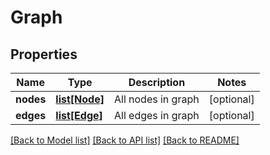 # Graph

## Properties
Name | Type | Description | Notes
------------ | ------------- | ------------- | -------------
**nodes** | [**list[Node]**](Node.md) | All nodes in graph | [optional] 
**edges** | [**list[Edge]**](Edge.md) | All edges in graph | [optional] 

[[Back to Model list]](../README.md#documentation-for-models) [[Back to API list]](../README.md#documentation-for-api-endpoints) [[Back to README]](../README.md)

